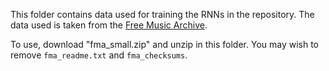 This folder contains data used for training the RNNs in the 
repository. The data used is taken from the
[Free Music Archive](https://github.com/mdeff/fma).

To use, download "fma_small.zip" and unzip in this folder.
You may wish to remove `fma_readme.txt` and `fma_checksums`.
